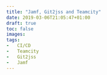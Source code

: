```yaml
---
title: "Jamf, Git2jss and Teamcity"
date: 2019-03-06T21:05:47+01:00
draft: true
toc: false
images:
tags:
-   CI/CD
-   Teamcity
-   Git2jss
-   Jamf 
---
```

